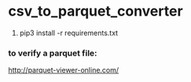 # csv_to_parquet_converter

1) pip3 install -r requirements.txt



### to verify a parquet file:
http://parquet-viewer-online.com/
